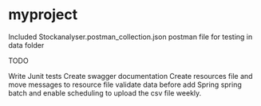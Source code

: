 # myproject

Included Stockanalyser.postman_collection.json postman file for testing in data folder

TODO

Write Junit tests
Create swagger documentation
Create resources file and move messages to resource file
validate data before add
Spring spring batch and enable scheduling to upload the csv file weekly.
